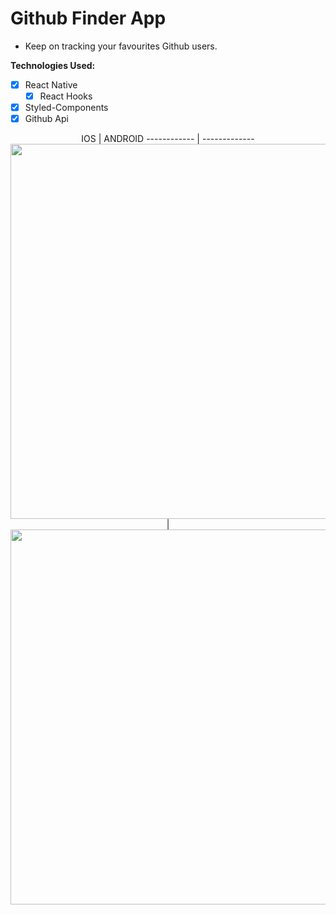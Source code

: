 # Github Finder App

- Keep on tracking your favourites Github users.

**Technologies Used:**
- [x] React Native
  - [x] React Hooks
- [x] Styled-Components
- [x] Github Api

<p align="center">
  IOS | ANDROID
  ------------ | -------------
  <img src="./readme/iosfinduser.gif" height="600" /> | <img src="./readme/androidfinduser.gif" height="600" />
</p>
